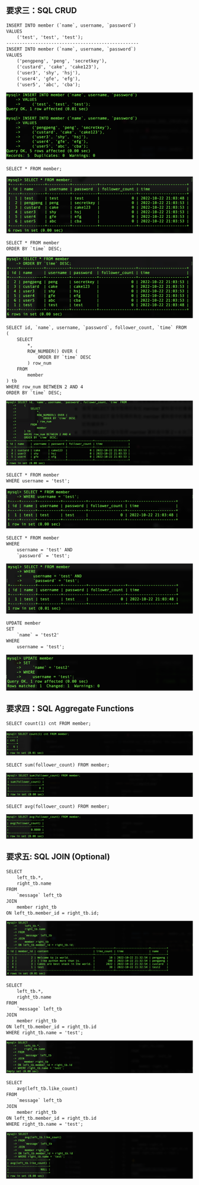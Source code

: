 ## 要求三：SQL CRUD
    INSERT INTO member (`name`, username, `password`)
    VALUES 
        ('test', 'test', 'test');
    --------------------------------------------------
    INSERT INTO member (`name`, username, `password`)
    VALUES 
        ('pengpeng', 'peng', 'secretkey'),
        ('custard', 'cake', 'cake123'),
        ('user3', 'shy', 'hsj'),
        ('user4', 'gfe', 'efg'),
        ('user5', 'abc', 'cba');
![Alt text](./img/3-1.png)

    SELECT * FROM member;
![Alt text](./img/3-2.png)

    SELECT * FROM member
    ORDER BY `time` DESC;
![Alt text](./img/3-3.png)

    SELECT id, `name`, username, `password`, follower_count, `time` FROM
    (
        SELECT 
            *, 
            ROW_NUMBER() OVER (
                ORDER BY `time` DESC
            ) row_num
        FROM 
            member
    ) tb
    WHERE row_num BETWEEN 2 AND 4
    ORDER BY `time` DESC;
![Alt text](./img/3-4.png)

    SELECT * FROM member
    WHERE username = 'test';
![Alt text](./img/3-5.png)

    SELECT * FROM member
    WHERE 
        username = 'test' AND
        `password` = 'test';
![Alt text](./img/3-6.png)

    UPDATE member 
    SET 
        `name` = 'test2'
    WHERE
        username = 'test'; 
![Alt text](./img/3-7.png)

## 要求四：SQL Aggregate Functions
    SELECT count(1) cnt FROM member;
![Alt text](./img/4-1.png)

    SELECT sum(follower_count) FROM member;
![Alt text](./img/4-2.png)

    SELECT avg(follower_count) FROM member;
![Alt text](./img/4-3.png)

## 要求五: SQL JOIN (Optional)
    SELECT 
        left_tb.*,
        right_tb.name
    FROM
        `message` left_tb
    JOIN 
        member right_tb
    ON left_tb.member_id = right_tb.id;
![Alt text](./img/5-1.png)

    SELECT 
        left_tb.*,
        right_tb.name
    FROM
        `message` left_tb
    JOIN 
        member right_tb
    ON left_tb.member_id = right_tb.id
    WHERE right_tb.name = 'test';
![Alt text](./img/5-2.png)

    SELECT 
        avg(left_tb.like_count)
    FROM
        `message` left_tb
    JOIN 
        member right_tb
    ON left_tb.member_id = right_tb.id
    WHERE right_tb.name = 'test';
![Alt text](./img/5-3.png)



